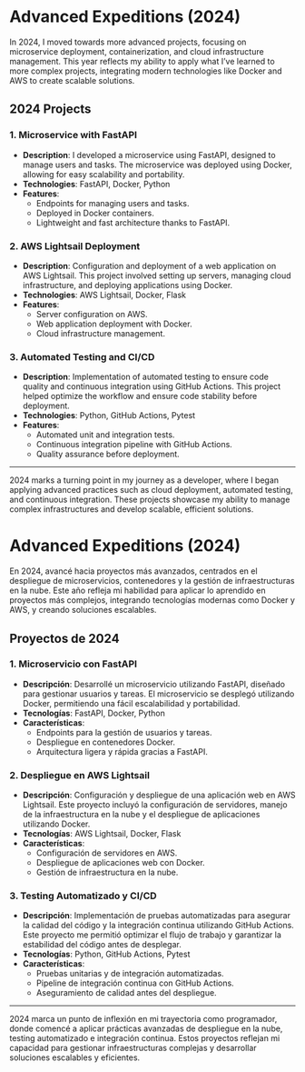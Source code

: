 # Advanced Expeditions (2024)

In 2024, I moved towards more advanced projects, focusing on microservice deployment, containerization, and cloud infrastructure management. This year reflects my ability to apply what I’ve learned to more complex projects, integrating modern technologies like Docker and AWS to create scalable solutions.

## **2024 Projects**

### 1. Microservice with FastAPI
- **Description**: I developed a microservice using FastAPI, designed to manage users and tasks. The microservice was deployed using Docker, allowing for easy scalability and portability.
- **Technologies**: FastAPI, Docker, Python
- **Features**:
  - Endpoints for managing users and tasks.
  - Deployed in Docker containers.
  - Lightweight and fast architecture thanks to FastAPI.

### 2. AWS Lightsail Deployment
- **Description**: Configuration and deployment of a web application on AWS Lightsail. This project involved setting up servers, managing cloud infrastructure, and deploying applications using Docker.
- **Technologies**: AWS Lightsail, Docker, Flask
- **Features**:
  - Server configuration on AWS.
  - Web application deployment with Docker.
  - Cloud infrastructure management.

### 3. Automated Testing and CI/CD
- **Description**: Implementation of automated testing to ensure code quality and continuous integration using GitHub Actions. This project helped optimize the workflow and ensure code stability before deployment.
- **Technologies**: Python, GitHub Actions, Pytest
- **Features**:
  - Automated unit and integration tests.
  - Continuous integration pipeline with GitHub Actions.
  - Quality assurance before deployment.

---

2024 marks a turning point in my journey as a developer, where I began applying advanced practices such as cloud deployment, automated testing, and continuous integration. These projects showcase my ability to manage complex infrastructures and develop scalable, efficient solutions.


# Advanced Expeditions (2024)

En 2024, avancé hacia proyectos más avanzados, centrados en el despliegue de microservicios, contenedores y la gestión de infraestructuras en la nube. Este año refleja mi habilidad para aplicar lo aprendido en proyectos más complejos, integrando tecnologías modernas como Docker y AWS, y creando soluciones escalables.

## **Proyectos de 2024**

### 1. Microservicio con FastAPI
- **Descripción**: Desarrollé un microservicio utilizando FastAPI, diseñado para gestionar usuarios y tareas. El microservicio se desplegó utilizando Docker, permitiendo una fácil escalabilidad y portabilidad.
- **Tecnologías**: FastAPI, Docker, Python
- **Características**:
  - Endpoints para la gestión de usuarios y tareas.
  - Despliegue en contenedores Docker.
  - Arquitectura ligera y rápida gracias a FastAPI.

### 2. Despliegue en AWS Lightsail
- **Descripción**: Configuración y despliegue de una aplicación web en AWS Lightsail. Este proyecto incluyó la configuración de servidores, manejo de la infraestructura en la nube y el despliegue de aplicaciones utilizando Docker.
- **Tecnologías**: AWS Lightsail, Docker, Flask
- **Características**:
  - Configuración de servidores en AWS.
  - Despliegue de aplicaciones web con Docker.
  - Gestión de infraestructura en la nube.

### 3. Testing Automatizado y CI/CD
- **Descripción**: Implementación de pruebas automatizadas para asegurar la calidad del código y la integración continua utilizando GitHub Actions. Este proyecto me permitió optimizar el flujo de trabajo y garantizar la estabilidad del código antes de desplegar.
- **Tecnologías**: Python, GitHub Actions, Pytest
- **Características**:
  - Pruebas unitarias y de integración automatizadas.
  - Pipeline de integración continua con GitHub Actions.
  - Aseguramiento de calidad antes del despliegue.

---

2024 marca un punto de inflexión en mi trayectoria como programador, donde comencé a aplicar prácticas avanzadas de despliegue en la nube, testing automatizado e integración continua. Estos proyectos reflejan mi capacidad para gestionar infraestructuras complejas y desarrollar soluciones escalables y eficientes.
